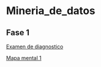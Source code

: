 # Mineria_de_datos

## Fase 1

[Examen de diagnostico](https://github.com/saulrivera140/Mineria_de_datos/blob/main/Ex-Diagnostico_1857810.pdf)

[Mapa mental 1](https://github.com/saulrivera140/Mineria_de_datos/blob/main/MapaMental_1_1857810.pdf)
